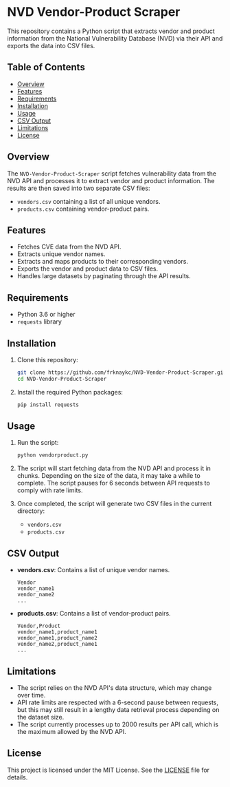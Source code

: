 # NVD Vendor-Product Scraper

This repository contains a Python script that extracts vendor and product information from the National Vulnerability Database (NVD) via their API and exports the data into CSV files.

## Table of Contents

- [Overview](#overview)
- [Features](#features)
- [Requirements](#requirements)
- [Installation](#installation)
- [Usage](#usage)
- [CSV Output](#csv-output)
- [Limitations](#limitations)
- [License](#license)

## Overview

The `NVD-Vendor-Product-Scraper` script fetches vulnerability data from the NVD API and processes it to extract vendor and product information. The results are then saved into two separate CSV files:
- `vendors.csv` containing a list of all unique vendors.
- `products.csv` containing vendor-product pairs.

## Features

- Fetches CVE data from the NVD API.
- Extracts unique vendor names.
- Extracts and maps products to their corresponding vendors.
- Exports the vendor and product data to CSV files.
- Handles large datasets by paginating through the API results.

## Requirements

- Python 3.6 or higher
- `requests` library

## Installation

1. Clone this repository:
    ```bash
    git clone https://github.com/frknaykc/NVD-Vendor-Product-Scraper.git
    cd NVD-Vendor-Product-Scraper
    ```

2. Install the required Python packages:
    ```bash
    pip install requests
    ```

## Usage

1. Run the script:
    ```bash
    python vendorproduct.py
    ```

2. The script will start fetching data from the NVD API and process it in chunks. Depending on the size of the data, it may take a while to complete. The script pauses for 6 seconds between API requests to comply with rate limits.

3. Once completed, the script will generate two CSV files in the current directory:
    - `vendors.csv`
    - `products.csv`

## CSV Output

- **vendors.csv**: Contains a list of unique vendor names.
    ```
    Vendor
    vendor_name1
    vendor_name2
    ...
    ```

- **products.csv**: Contains a list of vendor-product pairs.
    ```
    Vendor,Product
    vendor_name1,product_name1
    vendor_name1,product_name2
    vendor_name2,product_name1
    ...
    ```

## Limitations

- The script relies on the NVD API's data structure, which may change over time.
- API rate limits are respected with a 6-second pause between requests, but this may still result in a lengthy data retrieval process depending on the dataset size.
- The script currently processes up to 2000 results per API call, which is the maximum allowed by the NVD API.

## License

This project is licensed under the MIT License. See the [LICENSE](LICENSE) file for details.

